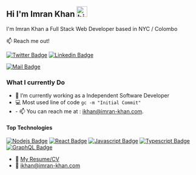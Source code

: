 ## Hi I'm Imran Khan <img src="https://user-images.githubusercontent.com/1303154/88677602-1635ba80-d120-11ea-84d8-d263ba5fc3c0.gif" width="28px" height="28px" alt="hi">



I'm Imran Khan a Full Stack Web Developer based in NYC / Colombo 

:mailbox: Reach me out!

[![Twitter Badge](https://img.shields.io/badge/-@iam_ikhan-1ca0f1?style=flat&labelColor=1ca0f1&logo=twitter&logoColor=white&link=https://twitter.com/iam_ikhan)](https://twitter.com/iam_ikhan) 
[![Linkedin Badge](https://img.shields.io/badge/-iam_ikhan-0e76a8?style=flat&labelColor=0e76a8&logo=linkedin&logoColor=white)](https://www.linkedin.com/in/iamikhan/) 

[![Mail Badge](https://img.shields.io/badge/-imrankhan-c0392b?style=flat&labelColor=c0392b&logo=gmail&logoColor=white)](mailto:ikhan@imran-khan.com)


### What I currently Do

- 🔭 I’m currently working as a Independent Software Developer
- :computer: Most used line of code `gc -m "Initial Commit"`
- \- 📫 You can reach me at : ikhan@imran-khan.com.


#### Top Technologies

<!-- TODO: Make technologies links takes you to repositories -->
[![Nodejs Badge](https://img.shields.io/badge/-Nodejs-3C873A?style=for-the-badge&labelColor=black&logo=node.js&logoColor=3C873A)](#) 
[![React Badge](https://img.shields.io/badge/-React-61DBFB?style=for-the-badge&labelColor=black&logo=react&logoColor=61DBFB)](#) 
[![Javascript Badge](https://img.shields.io/badge/-Javascript-F0DB4F?style=for-the-badge&labelColor=black&logo=javascript&logoColor=F0DB4F)](#)
[![Typescript Badge](https://img.shields.io/badge/-Typescript-007acc?style=for-the-badge&labelColor=black&logo=typescript&logoColor=007acc)](#)
[![GraphQL Badge](https://img.shields.io/badge/-GraphQl-e535ab?style=for-the-badge&labelColor=black&logo=node.js&logoColor=e535ab)](#)


- :paperclip: [My Resume/CV](https://github.com/ipenywis/ipenywis/blob/master/resumes/Islem%20Maboud%20Resume%20v2.0.pdf)
- :email: ikhan@imran-khan.com
